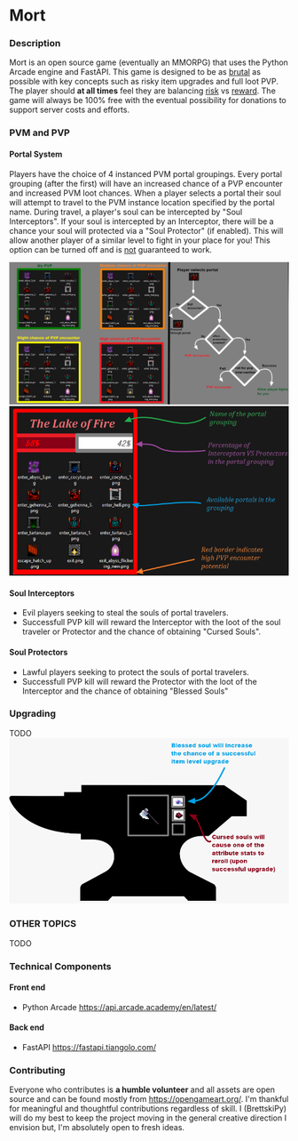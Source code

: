 # Mort

### Description
Mort is an open source game (eventually an MMORPG) that uses the Python Arcade engine and FastAPI. This game is designed to be 
as <ins>brutal</ins> as possible with key concepts such as risky item upgrades and full loot PVP. The player should 
**at all times** feel they are balancing <ins>risk</ins> vs <ins>reward</ins>. The game will always be 100% 
free with the eventual possibility for donations to support server costs and efforts. 

### PVM and PVP
#### Portal System
Players have the choice of 4 instanced PVM portal groupings. Every portal grouping (after the first) will have an increased
chance of a PVP encounter and increased PVM loot chances. When a player selects a portal their soul will attempt to travel to the 
PVM instance location specified by the portal name. During travel, a player's soul can be intercepted by "Soul Interceptors". 
If your soul is intercepted by an Interceptor, there will be a chance your soul will protected via a "Soul Protector"
(if enabled). This will allow another player of a similar level to fight in your place for you! This option can be turned off and is 
<ins>not</ins> guaranteed to work.

![](ideas/portal_pvp.png)
![](ideas/portal_grouping.png)

#### Soul Interceptors
* Evil players seeking to steal the souls of portal travelers.  
* Successfull PVP kill will reward the Interceptor with the loot of the soul traveler or Protector and the chance of obtaining 
"Cursed Souls".
#### Soul Protectors
* Lawful players seeking to protect the souls of portal travelers.  
* Successfull PVP kill will reward the Protector with the loot of the Interceptor and the chance of obtaining "Blessed Souls"

### Upgrading
TODO 
![](ideas/upgrading.png)

### OTHER TOPICS 
TODO

### Technical Components 
#### Front end
* Python Arcade https://api.arcade.academy/en/latest/
#### Back end
* FastAPI https://fastapi.tiangolo.com/

### Contributing
Everyone who contributes is **a humble volunteer** and all assets are open source and can be found mostly from 
https://opengameart.org/. I'm thankful for meaningful and thoughtful contributions regardless of skill. I (BrettskiPy) will do my 
best to keep the project moving in the general creative direction I envision but, I'm absolutely open to fresh ideas. 
